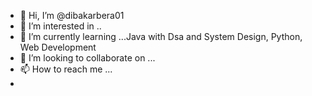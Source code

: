 - 👋 Hi, I’m @dibakarbera01
- 👀 I’m interested in ..
- 🌱 I’m currently learning ...Java with Dsa and System Design, Python, Web Development
- 💞️ I’m looking to collaborate on ...
- 📫 How to reach me ...
-                   

<!---
dibakarbera01/dibakarbera01 is a ✨ special ✨ repository because its `README.md` (this file) appears on your GitHub profile.
You can click the Preview link to take a look at your changes.
--->
